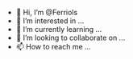- 👋 Hi, I’m @Ferriols
- 👀 I’m interested in ...
- 🌱 I’m currently learning ...
- 💞️ I’m looking to collaborate on ...
- 📫 How to reach me ...

<!---
Ferriols/Ferriols is a ✨ special ✨ repository because its `README.md` (this file) appears on your GitHub profile.
You can click the Preview link to take a look at your changes.
--->
